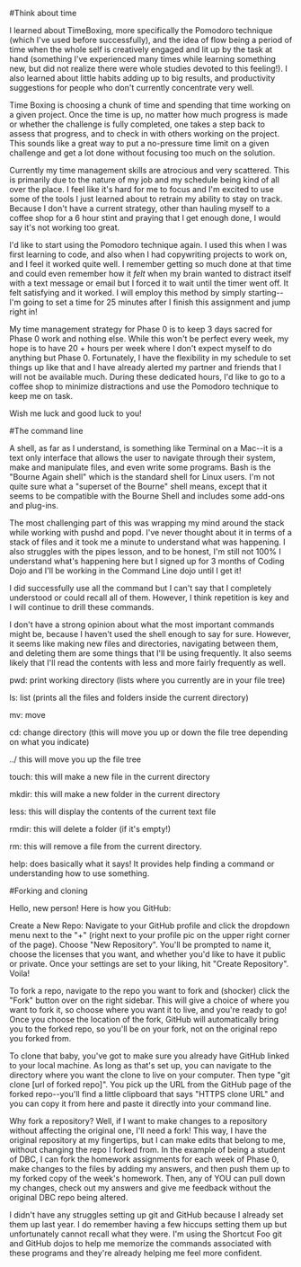 #Think about time

I learned about TimeBoxing, more specifically the Pomodoro technique (which I've used before successfully), and the idea of flow being a period of time when the whole self is creatively engaged and lit up by the task at hand (something I've experienced many times while learning something new, but did not realize there were whole studies devoted to this feeling!).  I also learned about little habits adding up to big results, and productivity suggestions for people who don't currently concentrate very well.

Time Boxing is choosing a chunk of time and spending that time working on a given project.  Once the time is up, no matter how much progress is made or whether the challenge is fully completed, one takes a step back to assess that progress, and to check in with others working on the project.  This sounds like a great way to put a no-pressure time limit on a given challenge and get a lot done without focusing too much on the solution.

Currently my time management skills are atrocious and very scattered.  This is primarily due to the nature of my job and my schedule being kind of all over the place.  I feel like it's hard for me to focus and I'm excited to use some of the tools I just learned about to retrain my ability to stay on track.  Because I don't have a current strategy, other than hauling myself to a coffee shop for a 6 hour stint and praying that I get enough done, I would say it's not working too great.

I'd like to start using the Pomodoro technique again.  I used this when I was first learning to code, and also when I had copywriting projects to work on, and I feel it worked quite well.  I remember getting so much done at that time and could even remember how it *felt* when my brain wanted to distract itself with a text message or email but I forced it to wait until the timer went off.  It felt satisfying and it worked.  I will employ this method by simply starting--I'm going to set a time for 25 minutes after I finish this assignment and jump right in!



My time management strategy for Phase 0 is to keep 3 days sacred for Phase 0 work and nothing else.  While this won't be perfect every week, my hope is to have 20 + hours per week where I don't expect myself to do anything but Phase 0.  Fortunately, I have the flexibility in my schedule to set things up like that and I have already alerted my partner and friends that I will not be available much.  During these dedicated hours, I'd like to go to a coffee shop to minimize distractions and use the Pomodoro technique to keep me on task.



Wish me luck and good luck to you!

#The command line

A shell, as far as I understand, is something like Terminal on a Mac--it is a text only interface that allows the user to navigate through their system, make and manipulate files, and even write some programs.  Bash is the "Bourne Again shell" which is the standard shell for Linux users.  I'm not quite sure what a "superset of the Bourne" shell means, except that it seems to be compatible with the Bourne Shell and includes some add-ons and plug-ins.


The most challenging part of this was wrapping my mind around the stack while working with pushd and popd.  I've never thought about it in terms of a stack of files and it took me a minute to understand what was happening.  I also struggles with the pipes lesson, and to be honest, I'm still not 100% I understand what's happening here but I signed up for 3 months of Coding Dojo and I'll be working in the Command Line dojo until I get it!



I did successfully use all the command but I can't say that I completely understood or could recall all of them.  However, I think repetition is key and I will continue to drill these commands.



I don't have a strong opinion about what the most important commands might be, because I haven't used the shell enough to say for sure.  However, it seems like making new files and directories, navigating between them, and deleting them are some things that I'll be using frequently.  It also seems likely that I'll read the contents with less and more fairly frequently as well.



pwd: print working directory (lists where you currently are in your file tree)

ls: list (prints all the files and folders inside the current directory)

mv: move

cd: change directory (this will move you up or down the file tree depending on what you indicate)

../ this will move you up the file tree

touch: this will make a new file in the current directory

mkdir: this will make a new folder in the current directory

less: this will display the contents of the current text file

rmdir: this will delete a folder (if it's empty!)

rm: this will remove a file from the current directory.

help: does basically what it says!  It provides help finding a command or understanding how to use something.


#Forking and cloning

Hello, new person!  Here is how you GitHub:



Create a New Repo:  Navigate to your GitHub profile and click the dropdown menu next to the "+" (right next to your profile pic on the upper right corner of the page).   Choose "New Repository".  You'll be prompted to name it, choose the licenses that you want, and whether you'd like to have it public or private.  Once your settings are set to your liking, hit "Create Repository".  Voila!



To fork a repo, navigate to the repo you want to fork and (shocker) click the "Fork" button over on the right sidebar.  This will give a choice of where you want to fork it, so choose where you want it to live, and you're ready to go!  Once you choose the location of the fork, GitHub will automatically bring you to the forked repo, so you'll be on your fork, not on the original repo you forked from.



To clone that baby, you've got to make sure you already have GitHub linked to your local machine.  As long as that's set up, you can navigate to the directory where you want the clone to live on your computer.  Then type "git clone [url of forked repo]".  You pick up the URL from the GitHub page of the forked repo--you'll find a little clipboard that says "HTTPS clone URL" and you can copy it from here and paste it directly into your command line.


Why fork a repository?  Well, if I want to make changes to a repository without affecting the original one, I'll need a fork!  This way, I have the original repository at my fingertips, but I can make edits that belong to me, without changing the repo I forked from.  In the example of being a student of DBC, I can fork the homework assignments for each week of Phase 0, make changes to the files by adding my answers, and then push them up to my forked copy of the week's homework.  Then, any of YOU can pull down my changes, check out my answers and give me feedback without the original DBC repo being altered.


I didn't have any struggles setting up git and GitHub because I already set them up last year.  I do remember having a few hiccups setting them up but unfortunately cannot recall what they were.  I'm using the Shortcut Foo git and GitHub dojos to help me memorize the commands associated with these programs and they're already helping me feel more confident.



